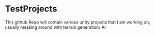 # TestProjects

This github Repo will contain various unity projects that I am working on, usually messing around with terrain generation/ AI
